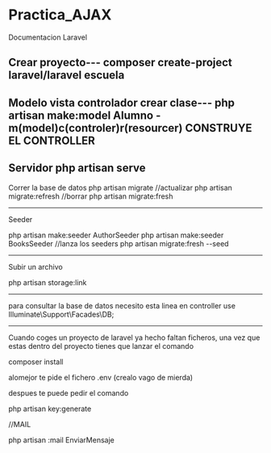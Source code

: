 ﻿# Practica_AJAX
Documentacion Laravel

Crear proyecto---
composer create-project laravel/laravel escuela 
--------------------------------------------------

Modelo vista controlador crear clase---
php artisan make:model Alumno ****-m(model)c(controler)r(resourcer)**** CONSTRUYE EL CONTROLLER 
-------------------------------------------------
Servidor
php artisan serve
---------------------------------
Correr la base de datos
php artisan migrate
//actualizar
php artisan migrate:refresh
//borrar
php artisan migrate:fresh

---------------------------------------------------------------
Seeder

php artisan make:seeder AuthorSeeder
php artisan make:seeder BooksSeeder
//lanza los seeders
php artisan migrate:fresh --seed

-------------------------------------------------------------
Subir un archivo

php artisan storage:link

---------------------------------------------------------
para consultar la base de datos necesito esta linea en controller
use Illuminate\Support\Facades\DB;

--------------------------------------------------------------
Cuando coges un proyecto de laravel ya hecho faltan ficheros, 
una vez que estas dentro del proyecto tienes que lanzar el comando

composer install

alomejor te pide el fichero .env (crealo vago de mierda)

despues te puede pedir el comando

php artisan key:generate 

//MAIL

php artisan :mail EnviarMensaje
